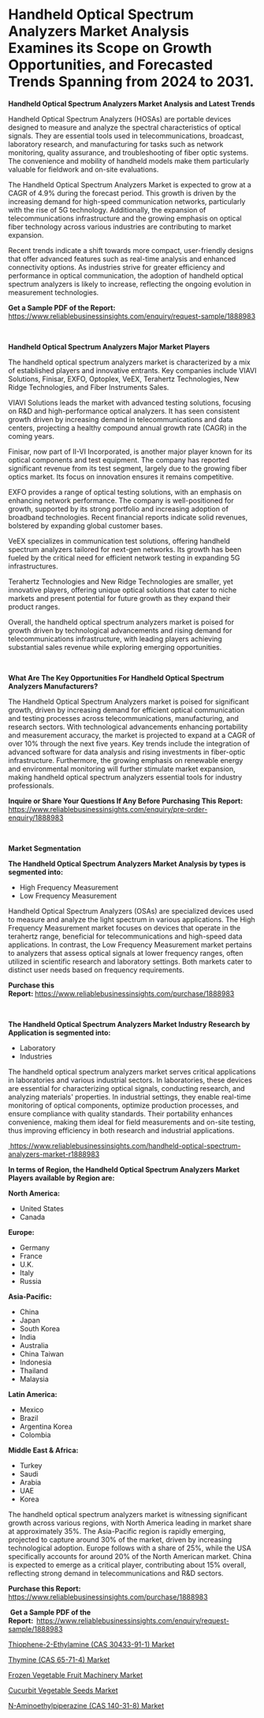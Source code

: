 <p><h1>Handheld Optical Spectrum Analyzers Market Analysis Examines its Scope on Growth Opportunities, and Forecasted Trends Spanning from 2024 to 2031.</h1></p><p><strong>Handheld Optical Spectrum Analyzers Market Analysis and Latest Trends</strong></p>
<p><p>Handheld Optical Spectrum Analyzers (HOSAs) are portable devices designed to measure and analyze the spectral characteristics of optical signals. They are essential tools used in telecommunications, broadcast, laboratory research, and manufacturing for tasks such as network monitoring, quality assurance, and troubleshooting of fiber optic systems. The convenience and mobility of handheld models make them particularly valuable for fieldwork and on-site evaluations.</p><p>The Handheld Optical Spectrum Analyzers Market is expected to grow at a CAGR of 4.9% during the forecast period. This growth is driven by the increasing demand for high-speed communication networks, particularly with the rise of 5G technology. Additionally, the expansion of telecommunications infrastructure and the growing emphasis on optical fiber technology across various industries are contributing to market expansion. </p><p>Recent trends indicate a shift towards more compact, user-friendly designs that offer advanced features such as real-time analysis and enhanced connectivity options. As industries strive for greater efficiency and performance in optical communication, the adoption of handheld optical spectrum analyzers is likely to increase, reflecting the ongoing evolution in measurement technologies.</p></p>
<p><strong>Get a Sample PDF of the Report:&nbsp;</strong> <a href="https://www.reliablebusinessinsights.com/enquiry/request-sample/1888983?utm_campaign=1734&utm_medium=2&utm_source=Github&utm_content=ia&utm_term=24102024&utm_id=handheld-optical-spectrum-analyzers">https://www.reliablebusinessinsights.com/enquiry/request-sample/1888983</a></p>
<p>&nbsp;</p>
<p><strong>Handheld Optical Spectrum Analyzers Major Market Players</strong></p>
<p><p>The handheld optical spectrum analyzers market is characterized by a mix of established players and innovative entrants. Key companies include VIAVI Solutions, Finisar, EXFO, Optoplex, VeEX, Terahertz Technologies, New Ridge Technologies, and Fiber Instruments Sales. </p><p>VIAVI Solutions leads the market with advanced testing solutions, focusing on R&D and high-performance optical analyzers. It has seen consistent growth driven by increasing demand in telecommunications and data centers, projecting a healthy compound annual growth rate (CAGR) in the coming years.</p><p>Finisar, now part of II-VI Incorporated, is another major player known for its optical components and test equipment. The company has reported significant revenue from its test segment, largely due to the growing fiber optics market. Its focus on innovation ensures it remains competitive.</p><p>EXFO provides a range of optical testing solutions, with an emphasis on enhancing network performance. The company is well-positioned for growth, supported by its strong portfolio and increasing adoption of broadband technologies. Recent financial reports indicate solid revenues, bolstered by expanding global customer bases.</p><p>VeEX specializes in communication test solutions, offering handheld spectrum analyzers tailored for next-gen networks. Its growth has been fueled by the critical need for efficient network testing in expanding 5G infrastructures.</p><p>Terahertz Technologies and New Ridge Technologies are smaller, yet innovative players, offering unique optical solutions that cater to niche markets and present potential for future growth as they expand their product ranges.</p><p>Overall, the handheld optical spectrum analyzers market is poised for growth driven by technological advancements and rising demand for telecommunications infrastructure, with leading players achieving substantial sales revenue while exploring emerging opportunities.</p></p>
<p>&nbsp;</p>
<p><strong>What Are The Key Opportunities For Handheld Optical Spectrum Analyzers Manufacturers?</strong></p>
<p><p>The Handheld Optical Spectrum Analyzers market is poised for significant growth, driven by increasing demand for efficient optical communication and testing processes across telecommunications, manufacturing, and research sectors. With technological advancements enhancing portability and measurement accuracy, the market is projected to expand at a CAGR of over 10% through the next five years. Key trends include the integration of advanced software for data analysis and rising investments in fiber-optic infrastructure. Furthermore, the growing emphasis on renewable energy and environmental monitoring will further stimulate market expansion, making handheld optical spectrum analyzers essential tools for industry professionals.</p></p>
<p><strong>Inquire or Share Your Questions If Any Before Purchasing This Report:</strong> <a href="https://www.reliablebusinessinsights.com/enquiry/pre-order-enquiry/1888983?utm_campaign=1734&utm_medium=2&utm_source=Github&utm_content=ia&utm_term=24102024&utm_id=handheld-optical-spectrum-analyzers">https://www.reliablebusinessinsights.com/enquiry/pre-order-enquiry/1888983</a></p>
<p>&nbsp;</p>
<p><strong>Market Segmentation</strong></p>
<p><strong>The Handheld Optical Spectrum Analyzers Market Analysis by types is segmented into:</strong></p>
<p><ul><li>High Frequency Measurement</li><li>Low Frequency Measurement</li></ul></p>
<p><p>Handheld Optical Spectrum Analyzers (OSAs) are specialized devices used to measure and analyze the light spectrum in various applications. The High Frequency Measurement market focuses on devices that operate in the terahertz range, beneficial for telecommunications and high-speed data applications. In contrast, the Low Frequency Measurement market pertains to analyzers that assess optical signals at lower frequency ranges, often utilized in scientific research and laboratory settings. Both markets cater to distinct user needs based on frequency requirements.</p></p>
<p><strong>Purchase this Report:&nbsp;</strong><a href="https://www.reliablebusinessinsights.com/purchase/1888983?utm_campaign=1734&utm_medium=2&utm_source=Github&utm_content=ia&utm_term=24102024&utm_id=handheld-optical-spectrum-analyzers">https://www.reliablebusinessinsights.com/purchase/1888983</a></p>
<p>&nbsp;</p>
<p><strong>The Handheld Optical Spectrum Analyzers Market Industry Research by Application is segmented into:</strong></p>
<p><ul><li>Laboratory</li><li>Industries</li></ul></p>
<p><p>The handheld optical spectrum analyzers market serves critical applications in laboratories and various industrial sectors. In laboratories, these devices are essential for characterizing optical signals, conducting research, and analyzing materials' properties. In industrial settings, they enable real-time monitoring of optical components, optimize production processes, and ensure compliance with quality standards. Their portability enhances convenience, making them ideal for field measurements and on-site testing, thus improving efficiency in both research and industrial applications.</p></p>
<p><a href="https://www.reliablebusinessinsights.com/handheld-optical-spectrum-analyzers-market-r1888983?utm_campaign=1734&utm_medium=2&utm_source=Github&utm_content=ia&utm_term=24102024&utm_id=handheld-optical-spectrum-analyzers">&nbsp;https://www.reliablebusinessinsights.com/handheld-optical-spectrum-analyzers-market-r1888983</a></p>
<p><strong>In terms of Region, the Handheld Optical Spectrum Analyzers Market Players available by Region are:</strong></p>
<p>
    <p> <strong> North America: </strong>
        <ul>
            <li>United States</li>
            <li>Canada</li>
        </ul>
        </p> 
    <p> <strong> Europe: </strong>
        <ul>
            <li>Germany</li>
            <li>France</li>
            <li>U.K.</li>
            <li>Italy</li>
            <li>Russia</li>
        </ul>
        </p> 
    <p> <strong> Asia-Pacific: </strong>
        <ul>
            <li>China</li>
            <li>Japan</li>
            <li>South Korea</li>
            <li>India</li>
            <li>Australia</li>
            <li>China Taiwan</li>
            <li>Indonesia</li>
            <li>Thailand</li>
            <li>Malaysia</li>
        </ul>
        </p> 
    <p> <strong> Latin America: </strong>
        <ul>
            <li>Mexico</li>
            <li>Brazil</li>
            <li>Argentina Korea</li>
            <li>Colombia</li>
        </ul>
        </p> 
    <p> <strong> Middle East & Africa: </strong>
        <ul>
            <li>Turkey</li>
            <li>Saudi</li>
            <li>Arabia</li>
            <li>UAE</li>
            <li>Korea</li>
        </ul>
    </p>
    </p>
<p><p>The handheld optical spectrum analyzers market is witnessing significant growth across various regions, with North America leading in market share at approximately 35%. The Asia-Pacific region is rapidly emerging, projected to capture around 30% of the market, driven by increasing technological adoption. Europe follows with a share of 25%, while the USA specifically accounts for around 20% of the North American market. China is expected to emerge as a critical player, contributing about 15% overall, reflecting strong demand in telecommunications and R&D sectors.</p></p>
<p><strong>Purchase this Report: </strong><a href="https://www.reliablebusinessinsights.com/purchase/1888983?utm_campaign=1734&utm_medium=2&utm_source=Github&utm_content=ia&utm_term=24102024&utm_id=handheld-optical-spectrum-analyzers">https://www.reliablebusinessinsights.com/purchase/1888983</a></p>
<p>&nbsp;<strong>Get a Sample PDF of the Report:&nbsp;&nbsp;</strong><a href="https://www.reliablebusinessinsights.com/enquiry/request-sample/1888983?utm_campaign=1734&utm_medium=2&utm_source=Github&utm_content=ia&utm_term=24102024&utm_id=handheld-optical-spectrum-analyzers">https://www.reliablebusinessinsights.com/enquiry/request-sample/1888983</a></p>
<p><strong></strong></p>
<p><p><a href="https://www.linkedin.com/pulse/evaluating-global-thiophene-2-ethylamine-cas-30433-91-1-phsqc?utm_campaign=1734&utm_medium=2&utm_source=Github&utm_content=ia&utm_term=24102024&utm_id=handheld-optical-spectrum-analyzers">Thiophene-2-Ethylamine (CAS 30433-91-1) Market</a></p><p><a href="https://www.linkedin.com/pulse/decoding-thymine-cas-65-71-4-industry-dynamics-strategic-imperatives-qrcjf?utm_campaign=1734&utm_medium=2&utm_source=Github&utm_content=ia&utm_term=24102024&utm_id=handheld-optical-spectrum-analyzers">Thymine (CAS 65-71-4) Market</a></p><p><a href="https://github.com/ygfu6u/Market-Research-Report-List-1/blob/main/frozen-vegetable-fruit-machinery-market.md?utm_campaign=1734&utm_medium=2&utm_source=Github&utm_content=ia&utm_term=24102024&utm_id=handheld-optical-spectrum-analyzers">Frozen Vegetable Fruit Machinery Market</a></p><p><a href="https://www.linkedin.com/pulse/global-cucurbit-vegetable-seeds-market-analysis-trends-forecasts-sj5te?utm_campaign=1734&utm_medium=2&utm_source=Github&utm_content=ia&utm_term=24102024&utm_id=handheld-optical-spectrum-analyzers">Cucurbit Vegetable Seeds Market</a></p><p><a href="https://www.linkedin.com/pulse/emerging-trends-n-aminoethylpiperazine-cas-140-31-8-market-b15kc?utm_campaign=1734&utm_medium=2&utm_source=Github&utm_content=ia&utm_term=24102024&utm_id=handheld-optical-spectrum-analyzers">N-Aminoethylpiperazine (CAS 140-31-8) Market</a></p></p>